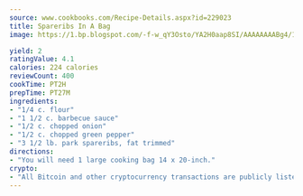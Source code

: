 ```yaml
---
source: www.cookbooks.com/Recipe-Details.aspx?id=229023
title: Spareribs In A Bag
image: https://1.bp.blogspot.com/-f-w_qY3Osto/YA2H0aap8SI/AAAAAAAABg4/17myAO5s9b8JksYvWDXpYkaDlcY0g6k_gCLcBGAsYHQ/s296/3.png

yield: 2
ratingValue: 4.1
calories: 224 calories
reviewCount: 400
cookTime: PT2H
prepTime: PT27M
ingredients:
- "1/4 c. flour"
- "1 1/2 c. barbecue sauce"
- "1/2 c. chopped onion"
- "1/2 c. chopped green pepper"
- "3 1/2 lb. park spareribs, fat trimmed"
directions:
- "You will need 1 large cooking bag 14 x 20-inch."
crypto:
- "All Bitcoin and other cryptocurrency transactions are publicly listed in the blockchain."
---
```

